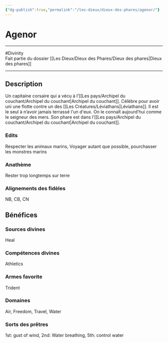 ```yaml
---
{"dg-publish":true,"permalink":"/les-dieux/dieux-des-phares/agenor/"}
---
```


# Agenor
---
#Divinity  
Fait partie du dossier [[Les Dieux/Dieux des Phares/Dieux des phares\|Dieux des phares]]

-------

## Description
Un capitaine corsaire qui a vécu à l’[[Les pays/Archipel du couchant/Archipel du couchant\|Archipel du couchant]]. Célèbre pour avoir uni une flotte contre un des [[Les Créatures/Léviathans\|Léviathans]]. Il est le seul à n’avoir jamais terrassé l'un d'eux. On le connaît aujourd’hui comme le seigneur des mers.
Son phare est dans l’[[Les pays/Archipel du couchant/Archipel du couchant\|Archipel du couchant]].
### Edits
Respecter les animaux marins, Voyager autant que possible, pourchasser les monstres marins
### Anathème
Rester trop longtemps sur terre
### Alignements des fidèles
NB, CB, CN
## Bénéfices
### Sources divines
Heal
### Compétences divines
Athletics
### Armes favorite
Trident
### Domaines
Air, Freedom, Travel, Water
### Sorts des prêtres
1st: gust of wind, 2nd: Water breathing, 5th: control water